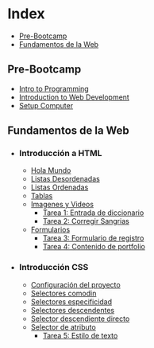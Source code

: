 <h1> Index </h1>

- [Pre-Bootcamp](#pre-bootcamp)
- [Fundamentos de la Web](#fundamentos-de-la-web)

## Pre-Bootcamp

- [Intro to Programming](/Pre-Bootcamp/Intro%20to%20Programming/)
- [Introduction to Web Development](/Pre-Bootcamp/Introduction%20to%20Web%20Development/)
- [Setup Computer](/Pre-Bootcamp/SetupComputer/)

## Fundamentos de la Web

- ### Introducción a HTML
  - [Hola Mundo](/Fundamentos-de-la-Web/HTML/Introduccion_a_HTML/hola_mundo.html)
  - [Listas Desordenadas](/Fundamentos-de-la-Web/HTML/Listas_y_Tablas/listasDesordenadas.html)
  - [Listas Ordenadas](/Fundamentos-de-la-Web/HTML/Listas_y_Tablas/listasOrdenadas.html)
  - [Tablas](/Fundamentos-de-la-Web/HTML/Listas_y_Tablas/tablas.html)
  - [Imagenes y Videos](/Fundamentos-de-la-Web/HTML/Imagenes_y_Videos/imagenes.html)
    - [Tarea 1: Entrada de diccionario](/Fundamentos-de-la-Web/HTML/dictionary_entry/index.html)
    - [Tarea 2: Corregir Sangrias](/Fundamentos-de-la-Web/HTML/corregir_sangrias/index.html)
  - [Formularios](/Fundamentos-de-la-Web/HTML/Formularios/formulario.html)
    - [Tarea 3: Formulario de registro](/Fundamentos-de-la-Web/HTML/Formularios/formularioDeRegistro.html)
    - [Tarea 4: Contenido de portfolio](/Fundamentos-de-la-Web/HTML/portfolio_personal/portfolio.html)

- ### Introducción CSS
  
  - [Configuración del proyecto](/Fundamentos-de-la-Web/CSS/configurarProyecto/index.html)
  - [Selectores comodin](/Fundamentos-de-la-Web/CSS/selectoresAvanzados/selectorComodin/index.html)
  - [Selectores especificidad](/Fundamentos-de-la-Web/CSS/selectoresAvanzados/selectorEspecifidad/index.html)
  - [Selectores descendentes](/Fundamentos-de-la-Web/CSS/selectoresAvanzados/selectorDescendente/index.html)
  - [Selector descendiente directo](/Fundamentos-de-la-Web/CSS/selectoresAvanzados/selectorDescendienteDirecto/index.html)
  - [Selector de atributo](/Fundamentos-de-la-Web/CSS/selectoresAvanzados/selectorDeAtributo/index.html)
    - [Tarea 5: Estilo de texto](/Fundamentos-de-la-Web/CSS/estiloDeTexto/index.html)